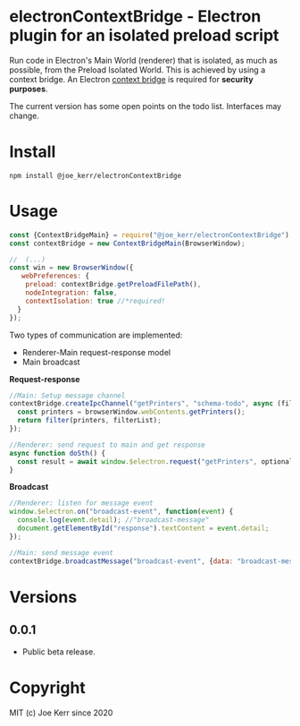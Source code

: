 # electronContextBridge - Electron plugin for an isolated preload script

Run code in Electron's Main World (renderer) that is isolated, as much as possible, from the Preload Isolated World. This is achieved by using a context bridge. An Electron [context bridge](https://www.electronjs.org/docs/api/context-bridge) is required for **security purposes**.

The current version has some open points on the todo list. Interfaces may change.


# Install

```
npm install @joe_kerr/electronContextBridge
```


# Usage

```javascript
const {ContextBridgeMain} = require("@joe_kerr/electronContextBridge");
const contextBridge = new ContextBridgeMain(BrowserWindow);
```

```javascript
//  (...)
const win = new BrowserWindow({
   webPreferences: {
    preload: contextBridge.getPreloadFilePath(),
    nodeIntegration: false,			
    contextIsolation: true //*required!
  }
});
```

Two types of communication are implemented:

- Renderer-Main request-response model
- Main broadcast


**Request-response**

```javascript
//Main: Setup message channel
contextBridge.createIpcChannel("getPrinters", "schema-todo", async (filterList)=>{
  const printers = browserWindow.webContents.getPrinters();	
  return filter(printers, filterList);
});	
```

```javascript
//Renderer: send request to main and get response
async function doSth() {
  const result = await window.$electron.request("getPrinters", optionalEgAFilterList);
}
```


**Broadcast**

```javascript
//Renderer: listen for message event
window.$electron.on("broadcast-event", function(event) {
  console.log(event.detail); //"broadcast-message"
  document.getElementById("response").textContent = event.detail;
});
```

```javascript
//Main: send message event
contextBridge.broadcastMessage("broadcast-event", {data: "broadcast-message"});
```


# Versions

## 0.0.1
- Public beta release.


# Copyright

MIT (c) Joe Kerr since 2020